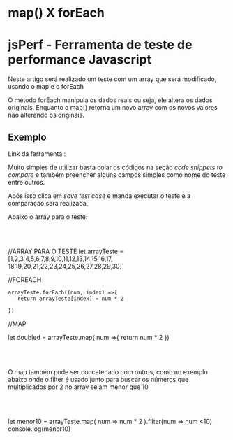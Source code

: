 <h1>map() X forEach</h1>
<h1>jsPerf - Ferramenta de teste de performance Javascript</h1>
<p>Neste artigo será realizado um teste com um array que será modificado, usando 
o map e o forEach</p>
<p>O método forEach manipula os dados reais ou seja, ele altera os dados originais. Enquanto o map() retorna um novo array com os novos valores não alterando os originais.</p>
<h2>Exemplo</h2>
<p>Link da ferramenta : <a href="https://jsperf.com/"></a> </p>
<p>Muito simples de utilizar basta colar os códigos na seção <em>code snippets to compare</em> e também preencher alguns campos simples como nome do teste entre outros.</p>
<p>Após isso clica em <em>save test case</em> e manda executar o teste e a comparação será realizada.</p>


<p>Abaixo o array para o teste:</p>
<br><br>

//ARRAY PARA O TESTE
let arrayTeste =[1,2,3,4,5,6,7,8,9,10,11,12,13,14,15,16,17,
18,19,20,21,22,23,24,25,26,27,28,29,30]

//FOREACH

    arrayTeste.forEach((num, index) =>{
       return arrayTeste[index] = num * 2

    })

//MAP

let doubled = arrayTeste.map( num =>{
    return num * 2 
}) 

<br><br>
<p>O map também pode ser concatenado com outros, como no exemplo abaixo onde o filter
é usado junto para buscar os números que multiplicados por 2 no array sejam menor que 10</p>
<br><br>

let menor10 = arrayTeste.map( num => num * 2 ).filter(num => num <10)
console.log(menor10)